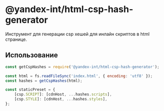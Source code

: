 # @yandex-int/html-csp-hash-generator

Инструмент для генерации csp хешей для инлайн скриптов в html странице.

## Использование

```js
const getCspHashes = require('@yandex-int/html-csp-hash-generator');

const html = fs.readFileSync('index.html', { encoding: 'utf8' });
const hashes = getCspHashes(html);

const staticPreset = {
    [csp.SCRIPT]: [cdnHost, ...hashes.scripts],
    [csp.STYLE]: [cdnHost, ...hashes.styles],
};
```
